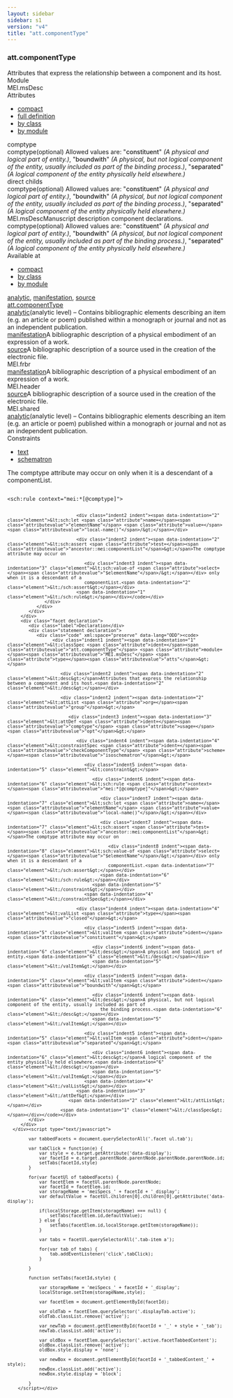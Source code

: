 ```yaml
---
layout: sidebar
sidebar: s1
version: "v4"
title: "att.componentType"
---
```

<div class="specPage">
   <div class="attClassSpec">
      <h3 id="att.componentType">att.componentType</h3>
      <div class="specs">
         <div class="desc">Attributes that express the relationship between a component and its host.</div>
         <div class="facet module">
            <div class="label">Module</div>
            <div class="statement text">MEI.msDesc</div>
         </div>
         <div class="facet attributes" id="attributes">
            <div class="label">Attributes</div>
            <div class="statement classes list">
               <ul class="tab">
                  <li class="tab-item"><a data-display="compact" id="attributes_compact_tab" href="#attributes" class="displayTab active">compact</a></li>
                  <li class="tab-item"><a data-display="full" id="attributes_full_tab" href="#attributes" class="displayTab">full definition</a></li>
                  <li class="tab-item"><a data-display="class" id="attributes_class_tab" href="#attributes" class="displayTab">by class</a></li>
                  <li class="tab-item"><a data-display="module" id="attributes_module_tab" href="#attributes" class="displayTab">by module</a></li>
               </ul>
               <div id="attributes_tabbedContent_compact" class="facetTabbedContent compact active"><span class="ident attribute" title="">comptype</span></div>
               <div id="attributes_tabbedContent_full" class="facetTabbedContent full">
                  <div class="attributeDef def" data-module="MEI.msDesc"><span class="ident attribute" title="">comptype</span><span class="attributeUsage">(optional)</span><span class="attributeDesc desc"></span><span class="attributeValues">
                        Allowed values are:
                        "<span style="font-weight: 500;">constituent</span>" <i>(A physical and logical part of entity.)</i>,  "<span style="font-weight: 500;">boundwith</span>" <i>(A physical, but not logical component of the entity, usually included as part of
                           the binding process.)</i>,  "<span style="font-weight: 500;">separated</span>" <i>(A logical component of the entity physically held elsewhere.)</i></span></div>
               </div>
               <div id="attributes_tabbedContent_class" class="facetTabbedContent class">
                  <div class="classBox direct" title="direct childs">
                     <div class="classHeading"><label class="classLabel">direct childs</label><span class="classDesc"></span></div>
                     <div class="classContent">
                        <div class="attributeDef def" data-module="MEI.msDesc"><span class="ident attribute" title="">comptype</span><span class="attributeUsage">(optional)</span><span class="attributeDesc desc"></span><span class="attributeValues">
                              Allowed values are:
                              "<span style="font-weight: 500;">constituent</span>" <i>(A physical and logical part of entity.)</i>,  "<span style="font-weight: 500;">boundwith</span>" <i>(A physical, but not logical component of the entity, usually included as part of
                                 the binding process.)</i>,  "<span style="font-weight: 500;">separated</span>" <i>(A logical component of the entity physically held elsewhere.)</i></span></div>
                     </div>
                  </div>
               </div>
               <div id="attributes_tabbedContent_module" class="facetTabbedContent module">
                  <div class="classBox" title="MEI.msDesc">
                     <div class="classHeading"><label class="classLabel">MEI.msDesc</label><span class="classDesc">Manuscript description component declarations.</span></div>
                     <div class="classContent">
                        <div class="attributeDef def" data-module="MEI.msDesc"><span class="ident attribute" title="">comptype</span><span class="attributeUsage">(optional)</span><span class="attributeDesc desc"></span><span class="attributeValues">
                              Allowed values are:
                              "<span style="font-weight: 500;">constituent</span>" <i>(A physical and logical part of entity.)</i>,  "<span style="font-weight: 500;">boundwith</span>" <i>(A physical, but not logical component of the entity, usually included as part of
                                 the binding process.)</i>,  "<span style="font-weight: 500;">separated</span>" <i>(A logical component of the entity physically held elsewhere.)</i></span></div>
                     </div>
                  </div>
               </div>
            </div>
         </div>
         <div class="facet availableAt" id="availableAt">
            <div class="label">Available at</div>
            <div class="statement classes list">
               <ul class="tab">
                  <li class="tab-item"><a data-display="compact" id="availableAt_compact_tab" href="#availableAt" class="displayTab active">compact</a></li>
                  <li class="tab-item"><a data-display="class" id="availableAt_class_tab" href="#availableAt" class="displayTab">by class</a></li>
                  <li class="tab-item"><a data-display="module" id="availableAt_module_tab" href="#availableAt" class="displayTab">by module</a></li>
               </ul>
               <div id="availableAt_tabbedContent_compact" class="facetTabbedContent compact active"><span class="ident element" title="(analytic level) – Contains bibliographic elements describing an item (e.g. an article or poem) published within a monograph or journal and not as an independent publication."><a class="link_odd_elementSpec" href="{{ site.baseurl }}/{{ page.version }}/elements/analytic.html">analytic</a></span>, <span class="ident element" title="A bibliographic description of a physical embodiment of an expression of a work."><a class="link_odd_elementSpec" href="{{ site.baseurl }}/{{ page.version }}/elements/manifestation.html">manifestation</a></span>, <span class="ident element" title="A bibliographic description of a source used in the creation of the electronic file."><a class="link_odd_elementSpec" href="{{ site.baseurl }}/{{ page.version }}/elements/source.html">source</a></span></div>
               <div id="availableAt_tabbedContent_class" class="facetTabbedContent class">
                  <div class="classBox" title="att.componentType">
                     <div class="classHeading"><label class="classLabel"><a class="classLink" href="{{ site.baseurl }}/{{ page.version }}/attribute-classes/att.componenttype.html">att.componentType</a></label><span class="classDesc"></span></div>
                     <div class="classContent">
                        <div class="elementRef" data-module="MEI.shared"><a class="link_odd_elementSpec" href="{{ site.baseurl }}/{{ page.version }}/elements/analytic.html">analytic</a><span class="elementDesc">(analytic level) – Contains bibliographic elements describing an item (e.g. an article
                              or
                              poem) published within a monograph or journal and not as an independent publication.</span></div>
                        <div class="elementRef" data-module="MEI.frbr"><a class="link_odd_elementSpec" href="{{ site.baseurl }}/{{ page.version }}/elements/manifestation.html">manifestation</a><span class="elementDesc">A bibliographic description of a physical embodiment of an expression of a work.</span></div>
                        <div class="elementRef" data-module="MEI.header"><a class="link_odd_elementSpec" href="{{ site.baseurl }}/{{ page.version }}/elements/source.html">source</a><span class="elementDesc">A bibliographic description of a source used in the creation of the electronic
                              file.</span></div>
                     </div>
                  </div>
               </div>
               <div id="availableAt_tabbedContent_module" class="facetTabbedContent module">
                  <div class="classBox" title="MEI.frbr">
                     <div class="classHeading"><label class="classLabel">MEI.frbr</label><span class="classDesc"></span></div>
                     <div class="classContent">
                        <div class="elementRef" data-module="MEI.frbr"><a class="link_odd_elementSpec" href="{{ site.baseurl }}/{{ page.version }}/elements/manifestation.html">manifestation</a><span class="elementDesc">A bibliographic description of a physical embodiment of an expression of a work.</span></div>
                     </div>
                  </div>
                  <div class="classBox" title="MEI.header">
                     <div class="classHeading"><label class="classLabel">MEI.header</label><span class="classDesc"></span></div>
                     <div class="classContent">
                        <div class="elementRef" data-module="MEI.header"><a class="link_odd_elementSpec" href="{{ site.baseurl }}/{{ page.version }}/elements/source.html">source</a><span class="elementDesc">A bibliographic description of a source used in the creation of the electronic
                              file.</span></div>
                     </div>
                  </div>
                  <div class="classBox" title="MEI.shared">
                     <div class="classHeading"><label class="classLabel">MEI.shared</label><span class="classDesc"></span></div>
                     <div class="classContent">
                        <div class="elementRef" data-module="MEI.shared"><a class="link_odd_elementSpec" href="{{ site.baseurl }}/{{ page.version }}/elements/analytic.html">analytic</a><span class="elementDesc">(analytic level) – Contains bibliographic elements describing an item (e.g. an article
                              or
                              poem) published within a monograph or journal and not as an independent publication.</span></div>
                     </div>
                  </div>
               </div>
            </div>
         </div>
         <div class="facet constraints" id="constraints">
            <div class="label">Constraints</div>
            <div class="statement classes list">
               <ul class="tab">
                  <li class="tab-item"><a data-display="text" id="constraints_text_tab" href="#constraints" class="displayTab active">text</a></li>
                  <li class="tab-item"><a data-display="schematron" id="constraints_schematron_tab" href="#constraints" class="displayTab">schematron</a></li>
               </ul>
               <div id="constraints_tabbedContent_text" class="facetTabbedContent text active">
                  <div class="constraint">
                     <div class="schematronText">The comptype attribute may occur on only when it is a descendant of a componentList.</div>
                  </div>
               </div>
               <div id="constraints_tabbedContent_schematron" class="facetTabbedContent schematron">
                  <div class="constraint">
                     <div class="code" xml:space="preserve" data-lang="Schematron"><code>
                           <div class="indent1 indent"><span data-indentation="1" class="element">&lt;sch:rule <span class="attribute">context=</span><span class="attributevalue">"mei:*[@comptype]"</span>&gt;</span>
                              
                              <div class="indent2 indent"><span data-indentation="2" class="element">&lt;sch:let <span class="attribute">name=</span><span class="attributevalue">"elementName"</span> <span class="attribute">value=</span><span class="attributevalue">"local-name()"</span>/&gt;</span></div>
                              
                              <div class="indent2 indent"><span data-indentation="2" class="element">&lt;sch:assert <span class="attribute">test=</span><span class="attributevalue">"ancestor::mei:componentList"</span>&gt;</span>The comptype attribute may occur on
                                 
                                 <div class="indent3 indent"><span data-indentation="3" class="element">&lt;sch:value-of <span class="attribute">select=</span><span class="attributevalue">"$elementName"</span>/&gt;</span></div> only when it is a descendant of a
                                 componentList.<span data-indentation="2" class="element">&lt;/sch:assert&gt;</span></div>
                              <span data-indentation="1" class="element">&lt;/sch:rule&gt;</span></div></code></div>
                  </div>
               </div>
            </div>
         </div>
         <div class="facet declaration">
            <div class="label">Declaration</div>
            <div class="statement declaration">
               <div class="code" xml:space="preserve" data-lang="ODD"><code>
                     <div class="indent1 indent"><span data-indentation="1" class="element">&lt;classSpec <span class="attribute">ident=</span><span class="attributevalue">"att.componentType"</span> <span class="attribute">module=</span><span class="attributevalue">"MEI.msDesc"</span> <span class="attribute">type=</span><span class="attributevalue">"atts"</span>&gt;</span>
                        
                        <div class="indent2 indent"><span data-indentation="2" class="element">&lt;desc&gt;</span>Attributes that express the relationship between a component and its host.<span data-indentation="2" class="element">&lt;/desc&gt;</span></div>
                        
                        <div class="indent2 indent"><span data-indentation="2" class="element">&lt;attList <span class="attribute">org=</span><span class="attributevalue">"group"</span>&gt;</span>
                           
                           <div class="indent3 indent"><span data-indentation="3" class="element">&lt;attDef <span class="attribute">ident=</span><span class="attributevalue">"comptype"</span> <span class="attribute">usage=</span><span class="attributevalue">"opt"</span>&gt;</span>
                              
                              <div class="indent4 indent"><span data-indentation="4" class="element">&lt;constraintSpec <span class="attribute">ident=</span><span class="attributevalue">"checkComponentType"</span> <span class="attribute">scheme=</span><span class="attributevalue">"isoschematron"</span>&gt;</span>
                                 
                                 <div class="indent5 indent"><span data-indentation="5" class="element">&lt;constraint&gt;</span>
                                    
                                    <div class="indent6 indent"><span data-indentation="6" class="element">&lt;sch:rule <span class="attribute">context=</span><span class="attributevalue">"mei:*[@comptype]"</span>&gt;</span>
                                       
                                       <div class="indent7 indent"><span data-indentation="7" class="element">&lt;sch:let <span class="attribute">name=</span><span class="attributevalue">"elementName"</span> <span class="attribute">value=</span><span class="attributevalue">"local-name()"</span>/&gt;</span></div>
                                       
                                       <div class="indent7 indent"><span data-indentation="7" class="element">&lt;sch:assert <span class="attribute">test=</span><span class="attributevalue">"ancestor::mei:componentList"</span>&gt;</span>The comptype attribute may occur on
                                          
                                          <div class="indent8 indent"><span data-indentation="8" class="element">&lt;sch:value-of <span class="attribute">select=</span><span class="attributevalue">"$elementName"</span>/&gt;</span></div> only when it is a descendant of a
                                          componentList.<span data-indentation="7" class="element">&lt;/sch:assert&gt;</span></div>
                                       <span data-indentation="6" class="element">&lt;/sch:rule&gt;</span></div>
                                    <span data-indentation="5" class="element">&lt;/constraint&gt;</span></div>
                                 <span data-indentation="4" class="element">&lt;/constraintSpec&gt;</span></div>
                              
                              <div class="indent4 indent"><span data-indentation="4" class="element">&lt;valList <span class="attribute">type=</span><span class="attributevalue">"closed"</span>&gt;</span>
                                 
                                 <div class="indent5 indent"><span data-indentation="5" class="element">&lt;valItem <span class="attribute">ident=</span><span class="attributevalue">"constituent"</span>&gt;</span>
                                    
                                    <div class="indent6 indent"><span data-indentation="6" class="element">&lt;desc&gt;</span>A physical and logical part of entity.<span data-indentation="6" class="element">&lt;/desc&gt;</span></div>
                                    <span data-indentation="5" class="element">&lt;/valItem&gt;</span></div>
                                 
                                 <div class="indent5 indent"><span data-indentation="5" class="element">&lt;valItem <span class="attribute">ident=</span><span class="attributevalue">"boundwith"</span>&gt;</span>
                                    
                                    <div class="indent6 indent"><span data-indentation="6" class="element">&lt;desc&gt;</span>A physical, but not logical component of the entity, usually included as part of
                                       the binding process.<span data-indentation="6" class="element">&lt;/desc&gt;</span></div>
                                    <span data-indentation="5" class="element">&lt;/valItem&gt;</span></div>
                                 
                                 <div class="indent5 indent"><span data-indentation="5" class="element">&lt;valItem <span class="attribute">ident=</span><span class="attributevalue">"separated"</span>&gt;</span>
                                    
                                    <div class="indent6 indent"><span data-indentation="6" class="element">&lt;desc&gt;</span>A logical component of the entity physically held elsewhere.<span data-indentation="6" class="element">&lt;/desc&gt;</span></div>
                                    <span data-indentation="5" class="element">&lt;/valItem&gt;</span></div>
                                 <span data-indentation="4" class="element">&lt;/valList&gt;</span></div>
                              <span data-indentation="3" class="element">&lt;/attDef&gt;</span></div>
                           <span data-indentation="2" class="element">&lt;/attList&gt;</span></div>
                        <span data-indentation="1" class="element">&lt;/classSpec&gt;</span></div></code></div>
            </div>
         </div>
      </div><script type="text/javascript">
            
            var tabbedFacets = document.querySelectorAll('.facet ul.tab');
            
            var tabClick = function(e) {
                var style = e.target.getAttribute('data-display');
                var facetId = e.target.parentNode.parentNode.parentNode.parentNode.id;
                setTabs(facetId,style)
            }
            
            for(var facetUl of tabbedFacets) {
                var facetElem = facetUl.parentNode.parentNode;
                var facetId = facetElem.id;
                var storageName = 'meiSpecs_' + facetId + '_display';
                var defaultValue = facetUl.children[0].children[0].getAttribute('data-display');
                
                if(localStorage.getItem(storageName) === null) {
                    setTabs(facetElem.id,defaultValue);
                } else {
                    setTabs(facetElem.id,localStorage.getItem(storageName));
                }
                
                var tabs = facetUl.querySelectorAll('.tab-item a');
                
                for(var tab of tabs) {
                    tab.addEventListener('click',tabClick);
                }
                
            }
            
            function setTabs(facetId,style) {
                
                var storageName = 'meiSpecs_' + facetId + '_display';
                localStorage.setItem(storageName,style);
                
                var facetElem = document.getElementById(facetId);
                
                var oldTab = facetElem.querySelector('.displayTab.active');
                oldTab.classList.remove('active');
                
                var newTab = document.getElementById(facetId + '_' + style + '_tab');
                newTab.classList.add('active');
                
                var oldBox = facetElem.querySelector('.active.facetTabbedContent');
                oldBox.classList.remove('active');
                oldBox.style.display = 'none';
                
                var newBox = document.getElementById(facetId + '_tabbedContent_' + style);
                newBox.classList.add('active');
                newBox.style.display = 'block';
                
            }
        </script></div>
</div>